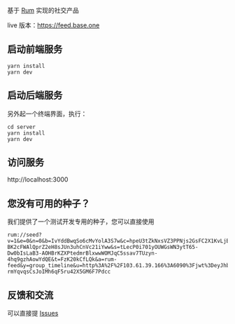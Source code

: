 基于 [Rum](https://github.com/rumsystem/quorum) 实现的社交产品

live 版本：https://feed.base.one

## 启动前端服务

```
yarn install
yarn dev
```

## 启动后端服务

另外起一个终端界面，执行：

```
cd server
yarn install
yarn dev
```

## 访问服务

http://localhost:3000

## 您没有可用的种子？

我们提供了一个测试开发专用的种子，您可以直接使用

```
rum://seed?v=1&e=0&n=0&b=IvYddBwqSo6cMvYolA3S7w&c=hpeU3tZkNxsVZ3PPNjs2GsFC2X1KvLjBBL30XQ8rqmw&g=Y9JvNL8RR1SRNUUAQcVCWA&k=AmxuIeuqI1-BK2cFWAlQprZ2eH8sJUn3uhCnVc21iYww&s=tLecP0i701yOUWGsWN3ytT65-Dw0bIsLaB3-AOHBrKZXPtedmrBlxwwWOMJqC5ssav7TUzyn-4hq9gzhAowYdQE&t=FzK20kCfLQk&a=rum-feed&y=group_timeline&u=http%3A%2F%2F103.61.39.166%3A6090%3Fjwt%3DeyJhbGciOiJIUzI1NiIsInR5cCI6IkpXVCJ9.eyJhbGxvd0dyb3VwcyI6WyI2M2QyNmYzNC1iZjExLTQ3NTQtOTEzNS00NTAwNDFjNTQyNTgiXSwiZXhwIjoxODI5Mjc5NDI3LCJuYW1lIjoiYWxsb3ctNjNkMjZmMzQtYmYxMS00NzU0LTkxMzUtNDUwMDQxYzU0MjU4Iiwicm9sZSI6Im5vZGUifQ._WryEg15m-rmYqvqsCsJoIMh6qF5ru42X5GM6F7Pdcc
```

## 反馈和交流

可以直接提 [Issues](https://github.com/okdaodine/rum-feed/issues)
